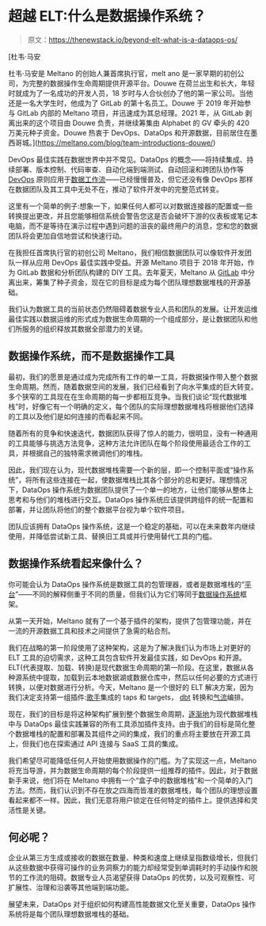 # 超越 ELT:什么是数据操作系统？

> 原文：<https://thenewstack.io/beyond-elt-what-is-a-dataops-os/>

[](https://meltano.com/blog/team-introductions-douwe/)

 [杜韦·马安

杜韦·马安是 Meltano 的创始人兼首席执行官，melt ano 是一家早期的初创公司，为完整的数据操作生命周期提供开源平台。Douwe 在荷兰出生和长大，年轻时就成为了一名成功的开发人员，18 岁时与人合伙创办了他的第一家公司。当他还是一名大学生时，他成为了 GitLab 的第十名员工。Douwe 于 2019 年开始参与 GitLab 内部的 Meltano 项目，并迅速成为其总经理。2021 年，从 GitLab 剥离出来的这个项目由 Douwe 负责，并继续筹集由 Alphabet 的 GV 牵头的 420 万美元种子资金。Douwe 热衷于 DevOps、DataOps 和开源数据，目前居住在墨西哥城。](https://meltano.com/blog/team-introductions-douwe/) [](https://meltano.com/blog/team-introductions-douwe/)

DevOps 最佳实践在数据世界中并不常见。DataOps 的概念——将持续集成、持续部署、版本控制、代码审查、自动化端到端测试、自动回滚和跨团队协作等 [DevOps](https://thenewstack.io/category/devops/) 原则应用于[数据工作流](https://thenewstack.io/category/data/)——已经慢慢普及，但它还没有像 DevOps 那样在数据团队及其工具中无处不在，推动了软件开发中的完整范式转变。

这里有一个简单的例子:想象一下，如果任何人都可以对数据连接器的配置或一些转换提出更改，并且您能够相信系统会警告您这是否会破坏下游的仪表板或笔记本电脑，而不是等待在演示过程中遇到问题的沮丧的最终用户的消息，您和您的数据团队将会更加自信地尝试和快速行动。

在我担任首席执行官的初创公司 Meltano，我们相信数据团队可以像软件开发团队一样从应用 DevOps 最佳实践中受益。开源 Meltano 项目于 2018 年开始，作为 GitLab 数据和分析团队构建的 DIY 工具。去年夏天，Meltano 从 [GitLab](https://about.gitlab.com/?utm_content=inline-mention) 中分离出来，筹集了种子资金，现在它的目标是成为每个团队理想数据堆栈的开源基础。

我们认为数据工具的当前状态仍然阻碍着数据专业人员和团队的发展。让开发运维最佳实践以数据运维的形式成为数据生命周期的一个组成部分，是让数据团队和他们所服务的组织释放其数据全部潜力的关键。

## 数据操作系统，而不是数据操作工具

最初，我们的愿景是通过成为完成所有工作的单一工具，将数据操作带入整个数据生命周期。然而，随着数据空间的发展，我们已经看到了向水平集成的巨大转变。多个狭窄的工具现在在生命周期的每一步都相互竞争。当我们谈论“现代数据堆栈”时，好像它有一个明确的定义，每个团队的实际理想数据堆栈将根据他们选择的工具以及他们是如何连接的而看起来不同。

随着所有的竞争和快速迭代，数据团队获得了惊人的能力，很明显，没有一种通用的工具能够与挑选方法竞争，这种方法允许团队在每个阶段使用最适合工作的工具，并根据自己的独特需求微调他们的堆栈。

因此，我们现在认为，现代数据堆栈需要一个新的层，即一个控制平面或“操作系统”，将所有这些连接在一起，使数据堆栈比其各个部分的总和更好。理想情况下，DataOps 操作系统为数据团队提供了一个单一的地方，让他们能够从整体上思考和与他们的堆栈进行交互。DataOps 操作系统应该提供跨组件的统一配置和部署，并让团队将他们的整个数据平台视为单个软件项目。

团队应该拥有 DataOps 操作系统，这是一个稳定的基础，可以在未来数年内继续使用，并降低尝试新工具、替换旧工具或并行使用替代工具的门槛。

## 数据操作系统看起来像什么？

你可能会认为 DataOps 操作系统是数据工具的包管理器，或者是数据堆栈的“[平台](https://twitter.com/sarahmk125/status/1446086286356402177)”——不同的解释侧重于不同的质量，但我们认为它们等同于[数据操作系统](https://benn.substack.com/p/the-data-os)框架。

从第一天开始，Meltano 就有了一个基于插件的架构，提供了包管理功能，并在一流的开源数据工具和技术之间提供了急需的粘合剂。

我们在战略的第一阶段使用了这种架构，这是为了解决我们认为市场上对更好的 ELT 工具的迫切需求，这种工具包含软件开发最佳实践，如 DevOps 和开源。ELT(代表提取、加载、转换)是现代数据生命周期的第一阶段。在这里，数据从各种源系统中提取，加载到云本地数据湖或数据仓库中，然后以任何必要的方式进行转换，以便对数据进行分析。今天，Meltano 是一个很好的 ELT 解决方案，因为我们决定支持第一组插件:[歌手](https://singer.io/)集成的 taps 和 targets， [dbt](https://www.getdbt.com/) 转换和[气流](https://airflow.apache.org/)编排。

现在，我们的目标是将这种架构扩展到整个数据生命周期，[逐渐地](https://handbook.meltano.com/company/values/#iteration)为现代数据堆栈中与 DataOps 最佳实践兼容的所有工具添加插件支持。由于我们的目标是简化整个数据堆栈的配置和部署及其组件之间的集成，我们的重点将主要放在开源工具上，但我们也在探索通过 API 连接与 SaaS 工具的集成。

我们希望尽可能降低任何人开始使用数据操作的门槛。为了实现这一点，Meltano 将充当导游，并为数据生命周期的每个阶段提供一组推荐的插件。因此，对于数据新手来说，他们将在 Meltano 中拥有一个“盒子中的数据堆栈”和一个简单的入门方法。然而，我们认识到不存在放之四海而皆准的数据堆栈，每个团队的理想设置看起来都不一样。因此，我们无意将用户锁定在任何特定的插件上。提供选择和灵活性是关键。

## 何必呢？

企业从第三方生成或接收的数据在数量、种类和速度上继续呈指数级增长，但我们从这些数据中获得可操作的业务洞察力的能力却经常受到单调耗时的手动操作和脱节的工作流的阻碍。数据专业人员渴望获得 DataOps 的优势，以及可观察性、可扩展性、治理和沿袭等其他端到端功能。

展望未来，DataOps 对于组织如何构建高性能数据文化至关重要，DataOps 操作系统将是每个团队理想数据堆栈的基础。

<svg xmlns:xlink="http://www.w3.org/1999/xlink" viewBox="0 0 68 31" version="1.1"><title>Group</title> <desc>Created with Sketch.</desc></svg>
